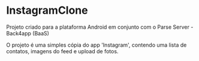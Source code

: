 # InstagramClone

Projeto criado para a plataforma Android em conjunto com o Parse Server - Back4app (BaaS)

O projeto é uma simples cópia do app 'Instagram', contendo uma lista de contatos, imagens do feed e upload de fotos.
